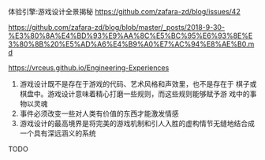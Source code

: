 体验引擎:游戏设计全景揭秘
https://github.com/zafara-zd/blog/issues/42

https://github.com/zafara-zd/blog/blob/master/_posts/2018-9-30-%E3%80%8A%E4%BD%93%E9%AA%8C%E5%BC%95%E6%93%8E%E3%80%8B%20%E5%AD%A6%E4%B9%A0%E7%AC%94%E8%AE%B0.md

https://vrceus.github.io/Engineering-Experiences

1. 游戏设计既不是存在于游戏的代码、艺术风格和声效里，也不是存在于
   棋子或棋盘中。游戏设计意味着精心打磨一些规则，而这些规则能够赋予游
   戏中的事物以灵魂
2. 事件必须改变一些对人类有价值的东西才能激发情感
3. 游戏设计的最高境界是将完美的游戏机制和引人入胜的虚构情节无缝地结合成一个具有深远涵义的系统

TODO
